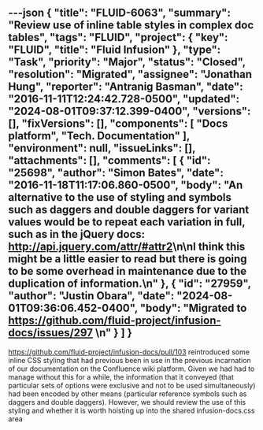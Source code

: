 ---json
{
  "title": "FLUID-6063",
  "summary": "Review use of inline table styles in complex doc tables",
  "tags": "FLUID",
  "project": {
    "key": "FLUID",
    "title": "Fluid Infusion"
  },
  "type": "Task",
  "priority": "Major",
  "status": "Closed",
  "resolution": "Migrated",
  "assignee": "Jonathan Hung",
  "reporter": "Antranig Basman",
  "date": "2016-11-11T12:24:42.728-0500",
  "updated": "2024-08-01T09:37:12.399-0400",
  "versions": [],
  "fixVersions": [],
  "components": [
    "Docs platform",
    "Tech. Documentation"
  ],
  "environment": null,
  "issueLinks": [],
  "attachments": [],
  "comments": [
    {
      "id": "25698",
      "author": "Simon Bates",
      "date": "2016-11-18T11:17:06.860-0500",
      "body": "An alternative to the use of styling and symbols such as daggers and double daggers for variant values would be to repeat each variation in full, such as in the jQuery docs: <http://api.jquery.com/attr/#attr2>\n\nI think this might be a little easier to read but there is going to be some overhead in maintenance due to the duplication of information.\n"
    },
    {
      "id": "27959",
      "author": "Justin Obara",
      "date": "2024-08-01T09:36:06.452-0400",
      "body": "Migrated to <https://github.com/fluid-project/infusion-docs/issues/297>&#x20;\n"
    }
  ]
}
---
<https://github.com/fluid-project/infusion-docs/pull/103> reintroduced some inline CSS styling that had previous been in use in the previous incarnation of our documentation on the Confluence wiki platform. Given we had had to manage without this for a while, the information that it conveyed (that particular sets of options were exclusive and not to be used simultaneously) had been encoded by other means (particular reference symbols such as daggers and double daggers). However, we should review the use of this styling and whether it is worth hoisting up into the shared infusion-docs.css area

        